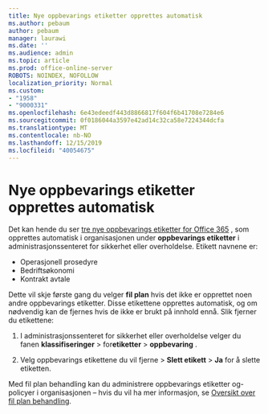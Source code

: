 ```yaml
---
title: Nye oppbevarings etiketter opprettes automatisk
ms.author: pebaum
author: pebaum
manager: laurawi
ms.date: ''
ms.audience: admin
ms.topic: article
ms.prod: office-online-server
ROBOTS: NOINDEX, NOFOLLOW
localization_priority: Normal
ms.custom:
- "1958"
- "9000331"
ms.openlocfilehash: 6e43edeedf443d8866817f604f6b41708e7284e6
ms.sourcegitcommit: 0f0186044a3597e42ad14c32ca58e7224344dcfa
ms.translationtype: MT
ms.contentlocale: nb-NO
ms.lasthandoff: 12/15/2019
ms.locfileid: "40054675"
---
```

# <a name="new-retention-labels-created-automatically"></a>Nye oppbevarings etiketter opprettes automatisk

Det kan hende du ser [tre nye oppbevarings etiketter for Office 365](https://docs.microsoft.com/office365/securitycompliance/file-plan-manager#default-retention-labels-and-label-policy) , som opprettes automatisk i organisasjonen under **oppbevarings etiketter** i administrasjonssenteret for sikkerhet eller overholdelse. Etikett navnene er:

- Operasjonell prosedyre
- Bedriftsøkonomi
- Kontrakt avtale

Dette vil skje første gang du velger **fil plan** hvis det ikke er opprettet noen andre oppbevarings etiketter. Disse etikettene opprettes automatisk, og om nødvendig kan de fjernes hvis de ikke er brukt på innhold ennå. Slik fjerner du etikettene:

1. I administrasjonssenteret for sikkerhet eller overholdelse velger du fanen **klassifiseringer** > for**etiketter** > **oppbevaring** .

1. Velg oppbevarings etikettene du vil fjerne > **Slett etikett** > **Ja** for å slette etiketten.

Med fil plan behandling kan du administrere oppbevarings etiketter og-policyer i organisasjonen – hvis du vil ha mer informasjon, se [Oversikt over fil plan behandling](https://docs.microsoft.com/office365/securitycompliance/file-plan-manager).
